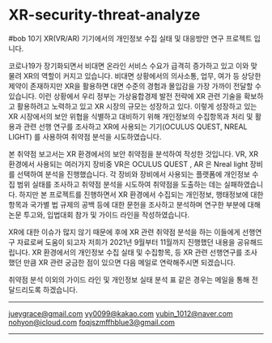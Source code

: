 # XR-security-threat-analyze 
#bob 10기 XR(VR/AR) 기기에서의 개인정보 수집 실태 및 대응방안 연구 프로젝트 입니다.
 
 
코로나19가 장기화되면서 비대면 온라인 서비스 수요가 급격히 증가하고 있고 이와 맞물려 XR의 역할이 커지고 있습니다. 비대면 상황에서의 의사소통, 업무, 여가 등 상당한 제약이 존재하지만 XR을 활용하면 대면 수준의 경험과 몰입감을 가장 가까이 전달할 수 있습니다.
 이런 상황에서 우리 정부는 가상융합경제 발전 전략에 XR 관련 기술을 확보하고 활용하려고 노력하고 있고 XR 시장의 규모는 성장하고 있다. 이렇게 성장하고 있는 XR 시장에서의 보안 위협을 식별하고 대비하기 위해 개인정보의 수집항목과 처리 및 활용과 관련 선행 연구를 조사하고 XR에 사용되는 기기(OCULUS QUEST, NREAL LIGHT) 를 사용하여 취약점 분석을 시도하였습니다.

 본 취약점 보고서는 XR 환경에서의 보안 취약점을 분석하여 작성한 것입니다.  VR, XR 환경에서 사용되는 여러가지 장비중 VR은 OCULUS QUEST , AR 은 Nreal light 장비를 선택하여 분석을 진행했습니다.  각 장비와 장비에서 사용되는 플랫폼에 개인정보 수집 범위 실태를 조사하고 취약점 분석을 시도하여 취약점을 도출하는 데는 실패하였습니다.
 하지만 본 프로젝트를 진행하면서 XR 환경에서 수집되는 개인정보, 행태정보에 대한 항목과 국가별 법 규제의 공백 등에 대한 문헌을 조사하고 분석하며 연구한 부분에 대해 논문 투고와, 입법대회 참가 및 가이드 라인을 작성하였습니다.

 XR에 대한 이슈가 많지 않기 때문에 후에 XR 관련 취약점 분석을 하는 이들에게 선행연구 자료로써 도움이 되고자 저희가 2021년 9월부터 11월까지 진행했던 내용을 공유해드립니다. XR 환경에서의 개인정보 수집 실태 및 수집항목, 등 XR 관련 선행연구를 조사했던 만큼 XR 관련 궁금한 점이 있으면 다음 메일로 연락해주시면 되겠습니다.
 
 
 취약점 분석 이외의 가이드 라인 및 개인정보 실태 분석 표 같은 경우는 메일을 통해 전달드리도록 하겠습니다.
 
 
 
 ----------------------------
jueygrace@gmail.com 
yy0099@kakao.com
yubin_1012@naver.com
nohyon@icloud.com
foqjszmffhblue3@gmail.com

----------------------------
